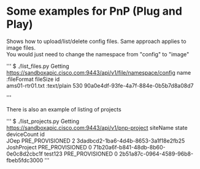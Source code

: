 Some examples for PnP (Plug and Play)
=====================================

Shows how to upload/list/delete config files.  Same approach applies to image files.  
You would just need to change the namespace from "config" to "image"


'''
$ ./list_files.py 
Getting https://sandboxapic.cisco.com:9443/api/v1/file/namespace/config
name                          :fileFormat      fileSize   id                              
ams01-rtr01.txt               :text/plain      530        90a0e4df-93fe-4a7f-884e-0b5b7d8a08d7

'''

There is also an example of listing of projects

'''
$ ./list_projects.py 
Getting https://sandboxapic.cisco.com:9443/api/v1/pnp-project
siteName         state           deviceCount  id                              
JOep             PRE_PROVISIONED            2 3dadbcd2-1ba6-4d4b-8653-3a1f18e2fb25
JoshProject      PRE_PROVISIONED            0 71b20a6f-b841-48db-8b60-0e0c8d2cbc1f
test123          PRE_PROVISIONED            0 2b51a87c-0964-4589-96b8-fbeb5fdc3000
'''